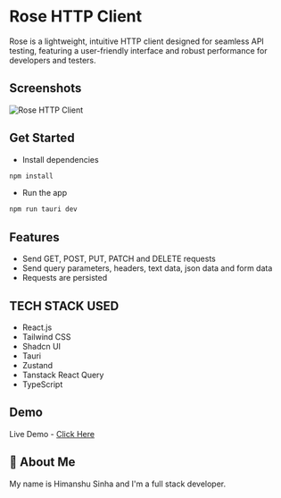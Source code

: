 # Rose HTTP Client

Rose is a lightweight, intuitive HTTP client designed for seamless API testing, featuring a user-friendly interface and robust performance for developers and testers.

## Screenshots

![Rose HTTP Client](https://github.com/user-attachments/assets/2aad4c92-a278-4296-b633-e9220eb85391)

## Get Started

- Install dependencies

```bash
npm install
```

- Run the app

```bash
npm run tauri dev
```

## Features

- Send GET, POST, PUT, PATCH and DELETE requests
- Send query parameters, headers, text data, json data and form data
- Requests are persisted

## TECH STACK USED

- React.js
- Tailwind CSS
- Shadcn UI
- Tauri
- Zustand
- Tanstack React Query
- TypeScript

## Demo

Live Demo - [Click Here](https://www.youtube.com/watch?v=kXlF8d1gTeQ)

## 🚀 About Me

My name is Himanshu Sinha and I'm a full stack developer.
